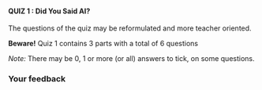 #### QUIZ 1 : Did You Said AI?

The questions of the quiz may be reformulated and more teacher oriented.

  

**Beware!** Quiz 1 contains 3 parts with a total of 6 questions

_Note:_ There may be 0, 1 or more (or all) answers to tick, on some questions.

  

### Your feedback